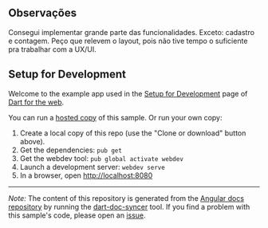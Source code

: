 ## Observações
Consegui implementar grande parte das funcionalidades. Exceto: cadastro e contagem.
Peço que relevem o layout, pois não tive tempo o suficiente pra trabalhar com a UX/UI.

## Setup for Development

Welcome to the example app used in the
[Setup for Development](https://webdev.dartlang.org/angular/guide/setup) page
of [Dart for the web](https://webdev.dartlang.org).

You can run a [hosted copy](https://webdev.dartlang.org/examples/quickstart) of this
sample. Or run your own copy:

1. Create a local copy of this repo (use the "Clone or download" button above).
2. Get the dependencies: `pub get`
3. Get the webdev tool: `pub global activate webdev`
4. Launch a development server: `webdev serve`
5. In a browser, open [http://localhost:8080](http://localhost:8080)

---

*Note:* The content of this repository is generated from the
[Angular docs repository][docs repo] by running the
[dart-doc-syncer](//github.com/dart-lang/dart-doc-syncer) tool.
If you find a problem with this sample's code, please open an [issue][].

[docs repo]: //github.com/dart-lang/site-webdev/tree/master/examples/ng/doc/quickstart
[issue]: //github.com/dart-lang/site-webdev/issues/new?title=[master]%20examples/ng/doc/quickstart
